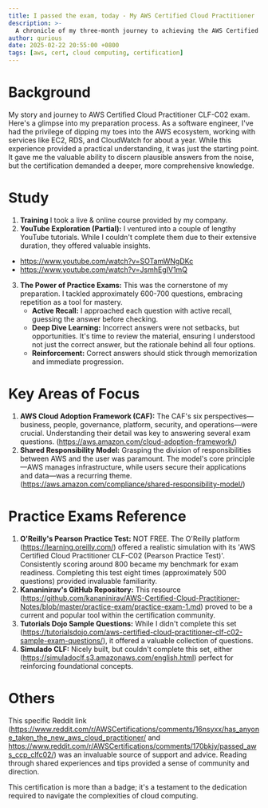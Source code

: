 ```yaml
---
title: I passed the exam, today - My AWS Certified Cloud Practitioner 
description: >-
  A chronicle of my three-month journey to achieving the AWS Certified Cloud Practitioner CLF-C02 certification, blending practical experience with focused study.
author: qurious
date: 2025-02-22 20:55:00 +0800
tags: [aws, cert, cloud computing, certification]
---
```


# Background
My story and journey to AWS Certified Cloud Practitioner CLF-C02 exam. Here's a glimpse into my preparation process.
As a software engineer, I've had the privilege of dipping my toes into the AWS ecosystem, working with services like EC2, RDS, and CloudWatch for about a year. While this experience provided a practical understanding, it was just the starting point. It gave me the valuable ability to discern plausible answers from the noise, but the certification demanded a deeper, more comprehensive knowledge.

# Study
1. **Training** I took a live & online course provided by my company.
2. **YouTube Exploration (Partial):** I ventured into a couple of lengthy YouTube tutorials. While I couldn't complete them due to their extensive duration, they offered valuable insights.
  - https://www.youtube.com/watch?v=SOTamWNgDKc
  - https://www.youtube.com/watch?v=JsmhEgIV1mQ
3. **The Power of Practice Exams:** This was the cornerstone of my preparation. I tackled approximately 600-700 questions, embracing repetition as a tool for mastery.
    * **Active Recall:** I approached each question with active recall, guessing the answer before checking.
    * **Deep Dive Learning:** Incorrect answers were not setbacks, but opportunities. It's time to review the material, ensuring I understood not just the correct answer, but the rationale behind all four options.
    * **Reinforcement:** Correct answers should stick through memorization and immediate progression.

# Key Areas of Focus

1.  **AWS Cloud Adoption Framework (CAF):** The CAF's six perspectives—business, people, governance, platform, security, and operations—were crucial. Understanding their detail was key to answering several exam questions. (https://aws.amazon.com/cloud-adoption-framework/)
2.  **Shared Responsibility Model:** Grasping the division of responsibilities between AWS and the user was paramount. The model's core principle—AWS manages infrastructure, while users secure their applications and data—was a recurring theme. (https://aws.amazon.com/compliance/shared-responsibility-model/)

# Practice Exams Reference

1.  **O'Reilly's Pearson Practice Test:** NOT FREE. The O'Reilly platform (https://learning.oreilly.com/) offered a realistic simulation with its 'AWS Certified Cloud Practitioner CLF-C02 (Pearson Practice Test)'. Consistently scoring around 800 became my benchmark for exam readiness. Completing this test eight times (approximately 500 questions) provided invaluable familiarity.
2.  **Kananinirav's GitHub Repository:** This resource (https://github.com/kananinirav/AWS-Certified-Cloud-Practitioner-Notes/blob/master/practice-exam/practice-exam-1.md) proved to be a current and popular tool within the certification community.
3.  **Tutorials Dojo Sample Questions:** While I didn't complete this set (https://tutorialsdojo.com/aws-certified-cloud-practitioner-clf-c02-sample-exam-questions/), it offered a valuable collection of questions.
4.  **Simulado CLF:** Nicely built, but couldn't complete this set, either (https://simuladoclf.s3.amazonaws.com/english.html) perfect for reinforcing foundational concepts.

# Others

This specific Reddit link (https://www.reddit.com/r/AWSCertifications/comments/16nsyxx/has_anyone_taken_the_new_aws_cloud_practitioner/ and https://www.reddit.com/r/AWSCertifications/comments/170bkjy/passed_aws_ccp_clfc02/) was an invaluable source of support and advice. Reading through shared experiences and tips provided a sense of community and direction.

This certification is more than a badge; it's a testament to the dedication required to navigate the complexities of cloud computing.
